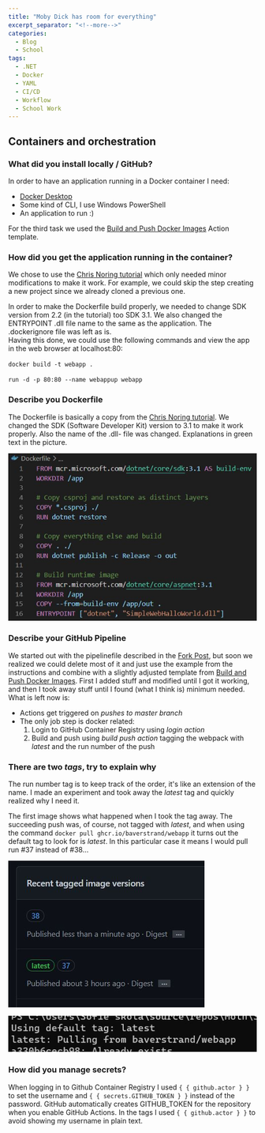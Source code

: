 ```yaml
---
title: "Moby Dick has room for everything"
excerpt_separator: "<!--more-->"
categories:
  - Blog
  - School
tags:
  - .NET
  - Docker
  - YAML
  - CI/CD
  - Workflow
  - School Work
---
```


## Containers and orchestration

### What did you install locally / GitHub?

In order to have an application running in a Docker container I need:

- [Docker Desktop](https://docs.docker.com/get-docker/)
- Some kind of CLI, I use Windows PowerShell
- An application to run :)

For the third task we used the [Build and Push Docker Images](https://github.com/marketplace/actions/build-and-push-docker-images) Action template. 

### How did you get the application running in the container?

We chose to use the [Chris Noring tutorial](https://softchris.github.io/pages/dotnet-dockerize.html) which only needed minor modifications to make it work. 
For example, we could skip the step creating a new project since we already cloned a previous one. 

In order to make the Dockerfile build properly, we needed to change SDK version from 2.2 (in the tutorial) too SDK 3.1.
We also changed the ENTRYPOINT .dll file name to the same as the application. The .dockerignore file was left as is.  
Having this done, we could use the following commands and view the app in the web browser at localhost:80:

`docker build -t webapp .`

`run -d -p 80:80 --name webappup webapp`

### Describe you Dockerfile

The Dockerfile is basically a copy from the [Chris Noring tutorial](https://softchris.github.io/pages/dotnet-dockerize.html). We changed the SDK (Software Developer Kit) version to 3.1 to make it work properly. Also the name of the .dll- file was changed. Explanations in green text in the picture. 

![Dockerfile](https://raw.githubusercontent.com/Baverstrand/Baverstrand.github.io/master/img/210914dockerfile.JPG)

### Describe your GitHub Pipeline

We started out with the pipelinefile described in the [Fork Post](https://baverstrand.github.io/blog/school/May-the-fork-be-with-you/), but soon we realized we could delete most of it and just use the example from the instructions and combine with a slightly adjusted template from [Build and Push Docker Images](https://github.com/marketplace/actions/build-and-push-docker-images). First I added stuff and modified until I got it working, and then I took away stuff until I found (what I think is) minimum needed. What is left now is:

- Actions get triggered on *pushes to master branch*
- The only job step is docker related:
  1. Login to GitHub Container Registry using *login action*
  2. Build and push using *build push action* tagging the webpack with *latest* and the run number of the push

### There are two *tags*, try to explain why

The run number tag is to keep track of the order, it's like an extension of the name. 
I made an experiment and took away the *latest* tag and quickly realized why I need it. 

The first image shows what happened when I took the tag away. The succeeding push was, of course, not tagged with *latest*, and when using the command `docker pull ghcr.io/baverstrand/webapp` it turns out the default tag to look for is *latest*. In this particular case it means I would pull run #37 instead of #38... 

![Tags](https://raw.githubusercontent.com/Baverstrand/Baverstrand.github.io/master/img/210914tags.JPG)

![Latest](https://raw.githubusercontent.com/Baverstrand/Baverstrand.github.io/master/img/210914latest.JPG)

### How did you manage secrets?

When logging in to Github Container Registry I used `{ { github.actor } }` to set the username and `{ { secrets.GITHUB_TOKEN } }` instead of the password. GitHub automatically creates GITHUB_TOKEN for the repository when you enable GitHub Actions. 
In the tags I used `{ { github.actor } }` to avoid showing my username in plain text. 